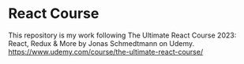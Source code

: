 # React Course

This repository is my work following The Ultimate React Course 2023: React, Redux & More by Jonas Schmedtmann on Udemy.
https://www.udemy.com/course/the-ultimate-react-course/
